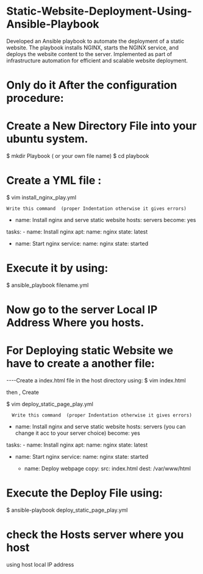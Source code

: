 # Static-Website-Deployment-Using-Ansible-Playbook
Developed an Ansible playbook to automate the deployment of a static website. The playbook installs NGINX, starts the NGINX service, and deploys the website content to the server. Implemented as part of infrastructure automation for efficient and scalable website deployment.

# Only do it After the configuration procedure:

# Create a New Directory File into your ubuntu system.
$ mkdir Playbook ( or your own file name)
$ cd playbook

# Create a YML file :
$ vim install_nginx_play.yml

    Write this command  (proper Indentation otherwise it gives errors)
    
  - name: Install nginx and serve static website
  hosts: servers
  become: yes

  tasks:
    - name: Install nginx
      apt:
        name: nginx
        state: latest

  - name: Start nginx
      service:
        name: nginx
        state: started

# Execute it by using:
$ ansible_playbook filename.yml

# Now go to the server Local IP Address Where you hosts.

# For Deploying static Website we have to create a another file:
----Create a index.html file in the host directory using:
$ vim index.html

then , Create

$ vim deploy_static_page_play.yml

      Write this command  (proper Indentation otherwise it gives errors)

  - name: Install nginx and serve static website
  hosts: servers (you can change it acc to your server choice)
  become: yes

  tasks:
    - name: Install nginx
      apt:
        name: nginx
        state: latest

  - name: Start nginx
      service:
        name: nginx
        state: started

    - name: Deploy webpage
      copy:
        src: index.html
        dest: /var/www/html

# Execute the Deploy File using:
$ ansible-playbook deploy_static_page_play.yml

# check the Hosts server where you host 
using host local IP address



      


